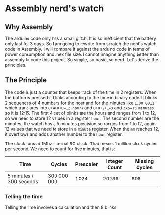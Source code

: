 # Assembly nerd's watch

## Why Assembly
The arduino code only has a small glitch. It is so inefficient that the battery only last for 3 days. So I am going to rewrite from scratch the nerd's watch code in Assembly. I will compare it against the arduino code in terms of power consumption and .hex file size. I cannot imagine anything better than assembly to code this project. So simple, so basic, so nerd. Let's derive the principles.

## The Principle
The code is just a counter that keeps track of the time in 2 registers. When the button is pressed it blinks according to the time in binary code. It blinks 2 sequences of 4 numbers for the hour and for the minutes like `1100 0011` which translates into `8+4+0+0=12 hours` and `0+0+2+1=3` and `3x5=15 minutes` so it is 12:15. The first 4 set of blinks are the hours and ranges from 1 to 12, so we need to store 12 values in a register `hour`. The second number are the minutes, the watch has a 5 minutes precision so ranges from 1 to 12, again 12 values that we need to store in a `minute` register. When the `mm` reaches 12, it overflows and adds another number to the `hour` register.

The clock runs at 1Mhz internal RC clock. That means 1 million clock cycles per second. We need to count for five minutes, that is:

Time | Cycles | Prescaler | Integer Count | Missing Cycles
---|---|---|--- |---
5 minutes / 300 seconds | 300 000 000 | 1024 | 29286 | 896

### Telling the time
Telling the time involves a calculation and then 8 blinks 
